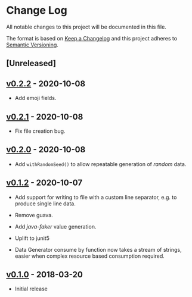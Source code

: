 # Change Log
All notable changes to this project will be documented in this file.

The format is based on [Keep a Changelog](http://keepachangelog.com/) 
and this project adheres to [Semantic Versioning](http://semver.org/).

## [Unreleased]

## [v0.2.2] - 2020-10-08

* Add emoji fields.

## [v0.2.1] - 2020-10-08

* Fix file creation bug.


## [v0.2.0] - 2020-10-08

* Add `withRandomSeed()` to allow repeatable generation of _random_ data.


## [v0.1.2] - 2020-10-07

* Add support for writing to file with a custom line separator, e.g. to produce single line data.

* Remove guava.

* Add _java-faker_ value generation.

* Uplift to junit5

* Data Generator consume by function now takes a stream of strings, easier when complex resource based consumption required.

## [v0.1.0] - 2018-03-20

* Initial release

[v0.2.2]: https://github.com/gchq/stroom-test-data/compare/v0.2.1...v0.2.2
[v0.2.1]: https://github.com/gchq/stroom-test-data/compare/v0.2.0...v0.2.1
[v0.2.0]: https://github.com/gchq/stroom-test-data/compare/v0.1.2...v0.2.0
[v0.1.2]: https://github.com/gchq/stroom-test-data/compare/v0.1.0...v0.1.2
[v0.1.0]: https://github.com/gchq/stroom-test-data/releases/tag/v0.1.0

